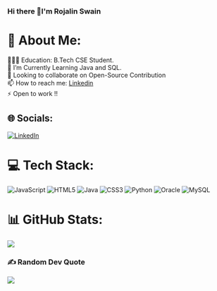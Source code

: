 ### Hi there 👋I'm Rojalin Swain

# 💫 About Me:
👩🏻‍💻 Education: B.Tech CSE Student.<br>🔭 I’m Currently Learning Java and SQL.<br>🤝 Looking to collaborate on Open-Source Contribution<br>📫 How to reach me: [Linkedin](https://www.linkedin.com/in/rojalin-swain-a51535223/)<br>⚡ Open to work !!


## 🌐 Socials:
[![LinkedIn](https://img.shields.io/badge/LinkedIn-%230077B5.svg?logo=linkedin&logoColor=white)](https://www.linkedin.com/in/rojalin-swain-a51535223/) 

# 💻 Tech Stack:
![JavaScript](https://img.shields.io/badge/javascript-%23323330.svg?style=for-the-badge&logo=javascript&logoColor=%23F7DF1E)  ![HTML5](https://img.shields.io/badge/html5-%23E34F26.svg?style=for-the-badge&logo=html5&logoColor=white) ![Java](https://img.shields.io/badge/java-%23ED8B00.svg?style=for-the-badge&logo=java&logoColor=white) ![CSS3](https://img.shields.io/badge/css3-%231572B6.svg?style=for-the-badge&logo=css3&logoColor=white) ![Python](https://img.shields.io/badge/python-3670A0?style=for-the-badge&logo=python&logoColor=ffdd54) ![Oracle](https://img.shields.io/badge/Oracle-F80000?style=for-the-badge&logo=oracle&logoColor=white)  ![MySQL](https://img.shields.io/badge/mysql-%2300f.svg?style=for-the-badge&logo=mysql&logoColor=white) 

# 📊 GitHub Stats:


![](https://github-readme-stats.vercel.app/api/top-langs/?username=rojalinn&theme=radical&hide_border=false&include_all_commits=false&count_private=true&layout=compact)

### ✍️ Random Dev Quote
![](https://quotes-github-readme.vercel.app/api?type=horizontal&theme=radical)
